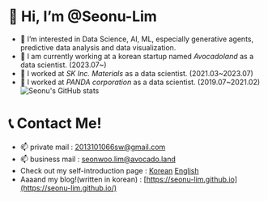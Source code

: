 # 👋 Hi, I’m @Seonu-Lim

- 👀 I’m interested in Data Science, AI, ML, especially generative agents, predictive data analysis and data visualization.
- 🌱 I am currently working at a korean startup named *Avocadoland* as a data scientist. (2023.07~)
- 🌱 I worked at *SK Inc. Materials* as a data scientist. (2021.03~2023.07)
- 🌱 I worked at *PANDA corporation* as a data scientist. (2019.07~2021.02)
![Seonu's GitHub stats](https://github-readme-stats.vercel.app/api?username=Seonu-Lim&show_icons=true&theme=panda)
  
# 📞 Contact Me!
- 📫 private mail : 2013101066sw@gmail.com
- 📫 business mail : seonwoo.lim@avocado.land
- Check out my self-introduction page : [Korean](https://bit.ly/3tm1BV2) [English](https://bit.ly/3SzVvOC)
- Aaaand my blog!(written in korean) : [https://seonu-lim.github.io](https://seonu-lim.github.io/)
